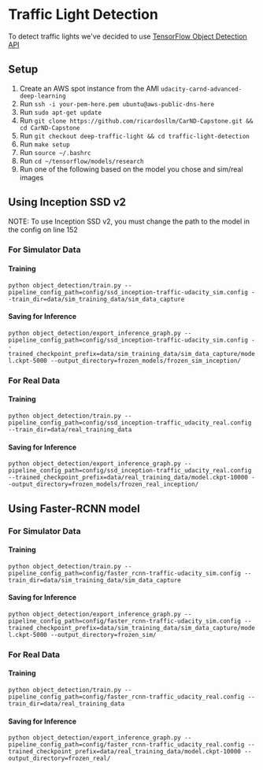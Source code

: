 # Traffic Light Detection

To detect traffic lights we've decided to use [TensorFlow Object Detection API](https://github.com/coldKnight/TrafficLight_Detection-TensorFlowAPI) 

## Setup

1. Create an AWS spot instance from the AMI `udacity-carnd-advanced-deep-learning`
2. Run `ssh -i your-pem-here.pem ubuntu@aws-public-dns-here`
3. Run `sudo apt-get update`
4. Run `git clone https://github.com/ricardosllm/CarND-Capstone.git && cd CarND-Capstone`
5. Run `git checkout deep-traffic-light && cd traffic-light-detection`
6. Run `make setup`
7. Run `source ~/.bashrc`
8. Run `cd ~/tensorflow/models/research`
9. Run one of the following based on the model you chose and sim/real images

## Using Inception SSD v2
NOTE: To use Inception SSD v2, you must change the path to the model in the config on line 152

### For Simulator Data

#### Training

`python object_detection/train.py --pipeline_config_path=config/ssd_inception-traffic-udacity_sim.config --train_dir=data/sim_training_data/sim_data_capture`

#### Saving for Inference

`python object_detection/export_inference_graph.py --pipeline_config_path=config/ssd_inception-traffic-udacity_sim.config --trained_checkpoint_prefix=data/sim_training_data/sim_data_capture/model.ckpt-5000 --output_directory=frozen_models/frozen_sim_inception/`


### For Real Data

#### Training

`python object_detection/train.py --pipeline_config_path=config/ssd_inception-traffic_udacity_real.config --train_dir=data/real_training_data`

#### Saving for Inference

`python object_detection/export_inference_graph.py --pipeline_config_path=config/ssd_inception-traffic_udacity_real.config --trained_checkpoint_prefix=data/real_training_data/model.ckpt-10000 --output_directory=frozen_models/frozen_real_inception/`

## Using Faster-RCNN model

### For Simulator Data

#### Training

`python object_detection/train.py --pipeline_config_path=config/faster_rcnn-traffic-udacity_sim.config --train_dir=data/sim_training_data/sim_data_capture`

#### Saving for Inference

`python object_detection/export_inference_graph.py --pipeline_config_path=config/faster_rcnn-traffic-udacity_sim.config --trained_checkpoint_prefix=data/sim_training_data/sim_data_capture/model.ckpt-5000 --output_directory=frozen_sim/`


### For Real Data

#### Training

`python object_detection/train.py --pipeline_config_path=config/faster_rcnn-traffic_udacity_real.config --train_dir=data/real_training_data`

#### Saving for Inference

`python object_detection/export_inference_graph.py --pipeline_config_path=config/faster_rcnn-traffic_udacity_real.config --trained_checkpoint_prefix=data/real_training_data/model.ckpt-10000 --output_directory=frozen_real/`




